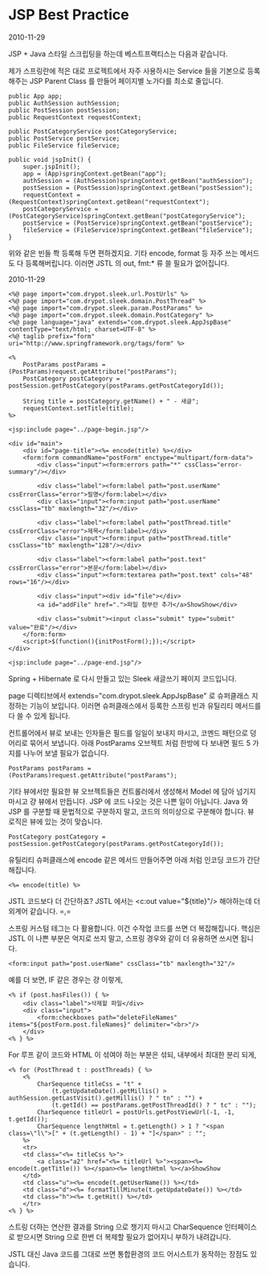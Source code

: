 # JSP Best Practice

2010-11-29

JSP + Java 스타일 스크립팅을 하는데 베스트프랙티스는 다음과 같습니다.

제가 스프링란에 적은 대로 프로젝트에서 자주 사용하시는 Service 들을 기본으로 등록해주는
JSP Parent Class 를 만들어 페이지별 노가다를 최소로 줄입니다.

	public App app;
	public AuthSession authSession;
	public PostSession postSession;
	public RequestContext requestContext;

	public PostCategoryService postCategoryService;
	public PostService postService;
	public FileService fileService;

	public void jspInit() {
		super.jspInit();
		app = (App)springContext.getBean("app");
		authSession = (AuthSession)springContext.getBean("authSession");
		postSession = (PostSession)springContext.getBean("postSession");
		requestContext = (RequestContext)springContext.getBean("requestContext");
		postCategoryService = (PostCategoryService)springContext.getBean("postCategoryService");
		postService = (PostService)springContext.getBean("postService");
		fileService = (FileService)springContext.getBean("fileService");
	}

위와 같은 빈들 쫙 등록해 두면 편하겠지요.
기타 encode, format 등 자주 쓰는 메서드도 다 등록해버립니다.
이러면 JSTL 의 out, fmt:* 류 쓸 필요가 없어집니다.

2010-11-29

	<%@ page import="com.drypot.sleek.url.PostUrls" %>
	<%@ page import="com.drypot.sleek.domain.PostThread" %>
	<%@ page import="com.drypot.sleek.param.PostParams" %>
	<%@ page import="com.drypot.sleek.domain.PostCategory" %>
	<%@ page language="java" extends="com.drypot.sleek.AppJspBase" contentType="text/html; charset=UTF-8" %>
	<%@ taglib prefix="form" uri="http://www.springframework.org/tags/form" %>

	<%
		PostParams postParams = (PostParams)request.getAttribute("postParams");
		PostCategory postCategory = postSession.getPostCategory(postParams.getPostCategoryId());

		String title = postCategory.getName() + " - 새글";
		requestContext.setTitle(title);
	%>

	<jsp:include page="../page-begin.jsp"/>

	<div id="main">
		<div id="page-title"><%= encode(title) %></div>
		<form:form commandName="postForm" enctype="multipart/form-data">
			<div class="input"><form:errors path="*" cssClass="error-summary"/></div>

			<div class="label"><form:label path="post.userName" cssErrorClass="error">필명</form:label></div>
			<div class="input"><form:input path="post.userName" cssClass="tb" maxlength="32"/></div>

			<div class="label"><form:label path="postThread.title" cssErrorClass="error">제목</form:label></div>
			<div class="input"><form:input path="postThread.title" cssClass="tb" maxlength="128"/></div>

			<div class="label"><form:label path="post.text" cssErrorClass="error">본문</form:label></div>
			<div class="input"><form:textarea path="post.text" cols="48" rows="16"/></div>

			<div class="input"><div id="file"></div>
			<a id="addFile" href=".">파일 첨부란 추가</a>ShowShow</div>

			<div class="submit"><input class="submit" type="submit" value="완료"/></div>
		</form:form>
		<script>$(function(){initPostForm();});</script>
	</div>

	<jsp:include page="../page-end.jsp"/>

Spring + Hibernate 로 다시 만들고 있는 Sleek 새글쓰기 페이지 코드입니다.

page 디렉티브에서 extends="com.drypot.sleek.AppJspBase" 로 슈퍼클래스 지정하는 기능이 보입니다.
이러면 슈퍼클래스에서 등록한 스프링 빈과 유틸리티 메서드를 다 쓸 수 있게 됩니다.

컨트롤어에서 뷰로 보내는 인자들은 필드를 일일이 보내지 마시고, 코멘드 패턴으로 덩어리로 묶어서 보냅니다.
아래 PostParams  오브젝트 처럼 한방에 다 보내면 필드 5 가지를 나누어 보낼 필요가 없습니다.

	PostParams postParams = (PostParams)request.getAttribute("postParams");

기타 뷰에서만 필요한 뷰 오브젝트들은 컨트롤러에서 생성해서 Model 에 담아 넘기지 마시고 걍 뷰에서 만듭니다.
JSP 에 코드 나오는 것은 나쁜 일이 아닙니다.
Java 와 JSP 를 구분할 때 문법적으로 구분하지 말고, 코드의 의미상으로 구분해야 합니다.
뷰 로직은 뷰에 있는 것이 맞습니다.

	PostCategory postCategory = postSession.getPostCategory(postParams.getPostCategoryId());

유틸리티 슈퍼클래스에 encode 같은 메서드 만들어주면 아래 처럼 인코딩 코드가 간단해집니다.

	<%= encode(title) %>

JSTL 코드보다 더 간단하죠?
JSTL 에서는 <c:out value="${title}"/> 해야하는데 더 외계어 같습니다. =,=

스프링 커스텀 테그는 다 활용합니다.
이건 수작업 코드를 쓰면 더 복잡해집니다.
핵심은 JSTL 이 나쁜 부분은 억지로 쓰지 말고, 스프링 경우와 같이 더 유용하면 쓰시면 됩니다.

	<form:input path="post.userName" cssClass="tb" maxlength="32"/>

예를 더 보면, IF 같은 경우는 걍 이렇게,

	<% if (post.hasFiles()) { %>
		<div class="label">삭제할 파일</div>
		<div class="input">
			<form:checkboxes path="deleteFileNames" items="${postForm.post.fileNames}" delimiter="<br>"/>
		</div>
	<% } %>

For 루프 같이 코드와 HTML 이 섞여야 하는 부분은 섞되, 내부에서 최대한 분리 되게,

	<% for (PostThread t : postThreads) { %>
		<%
			CharSequence titleCss = "t" +
				(t.getUpdateDate().getMillis() > authSession.getLastVisit().getMillis() ? " tn" : "") +
				(t.getId() == postParams.getPostThreadId() ? " tc" : "");
			CharSequence titleUrl = postUrls.getPostViewUrl(-1, -1, t.getId());
			CharSequence lengthHtml = t.getLength() > 1 ? "<span class=\"l\">[" + (t.getLength() - 1) + "]</span>" : "";
		%>
		<tr>
		<td class="<%= titleCss %>">
			<a class="a2" href="<%= titleUrl %>"><span><%= encode(t.getTitle()) %></span><%= lengthHtml %></a>ShowShow
		</td>
		<td class="u"><%= encode(t.getUserName()) %></td>
		<td class="d"><%= formatTillMinute(t.getUpdateDate()) %></td>
		<td class="h"><%= t.getHit() %></td>
		</tr>
	<% } %>

스트링 더하는 연산한 결과를 String 으로 챙기지 마시고 CharSequence 인터페이스로 받으시면
String 으로 한번 더 복제할 필요가 없어지니 부하가 내려갑니다.

JSTL 대신 Java 코드를 그대로 쓰면 통합환경의 코드 어시스트가 동작하는 장점도 있습니다.
